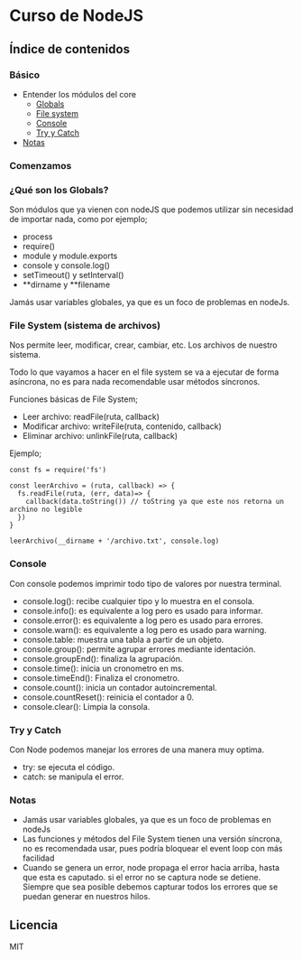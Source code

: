 # Curso de NodeJS

## Índice de contenidos

### Básico

- Entender los módulos del core
  - [Globals](#globals)
  - [File system](#file_system)
  - [Console](#console)
  - [Try y Catch](#try_catch)
- [Notas](#notas)

### Comenzamos

<a name="globals"></a>

### ¿Qué son los Globals?

Son módulos que ya vienen con nodeJS que podemos utilizar sin necesidad de importar nada, como por ejemplo;

- process
- require()
- module y module.exports
- console y console.log()
- setTimeout() y setInterval()
- **dirname y **filename

Jamás usar variables globales, ya que es un foco de problemas en nodeJs.

<a name="file_system"></a>

### File System (sistema de archivos)

Nos permite leer, modificar, crear, cambiar, etc. Los archivos de nuestro sistema.

Todo lo que vayamos a hacer en el file system se va a ejecutar de forma asíncrona, no es para nada recomendable usar métodos síncronos.

Funciones básicas de File System;

- Leer archivo: readFile(ruta, callback)
- Modificar archivo: writeFile(ruta, contenido, callback)
- Eliminar archivo: unlinkFile(ruta, callback)

Ejemplo;

```
const fs = require('fs')

const leerArchivo = (ruta, callback) => {
  fs.readFile(ruta, (err, data)=> {
    callback(data.toString()) // toString ya que este nos retorna un archino no legible
  })
}

leerArchivo(__dirname + '/archivo.txt', console.log)
```

<a name="console"></a>

### Console

Con console podemos imprimir todo tipo de valores por nuestra terminal.

- console.log(): recibe cualquier tipo y lo muestra en el consola.
- console.info(): es equivalente a log pero es usado para informar.
- console.error(): es equivalente a log pero es usado para errores.
- console.warn(): es equivalente a log pero es usado para warning.
- console.table: muestra una tabla a partir de un objeto.
- console.group(): permite agrupar errores mediante identación.
- console.groupEnd(): finaliza la agrupación.
- console.time(): inicia un cronometro en ms.
- console.timeEnd(): Finaliza el cronometro.
- console.count(): inicia un contador autoincremental.
- console.countReset(): reinicia el contador a 0.
- console.clear(): Limpia la consola.

<a name="#try_catch"></a>

### Try y Catch

Con Node podemos manejar los errores de una manera muy optima.

- try: se ejecuta el código.
- catch: se manipula el error.

<a name="notas"></a>

### Notas

- Jamás usar variables globales, ya que es un foco de problemas en nodeJs
- Las funciones y métodos del File System tienen una versión síncrona, no es recomendada usar, pues podría bloquear el event loop con más facilidad
- Cuando se genera un error, node propaga el error hacia arriba, hasta que esta es caputado. si el error no se captura node se detiene. Siempre que sea posible debemos capturar todos los errores que se puedan generar en nuestros hilos.

## Licencia

MIT
